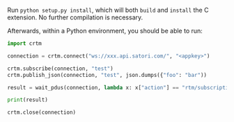 Run `python setup.py install`, which will both `build` and `install` the C extension. No further compilation is necessary.

Afterwards, within a Python environment, you should be able to run:

```Python
import crtm

connection = crtm.connect("ws://xxx.api.satori.com/", "<appkey>")

crtm.subscribe(connection, "test")
crtm.publish_json(connection, "test", json.dumps({"foo": "bar"))

result = wait_pdus(connection, lambda x: x["action"] == "rtm/subscription/data")

print(result)

crtm.close(connection)
```
